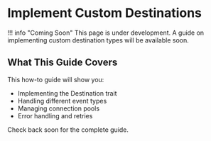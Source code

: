 # Implement Custom Destinations

!!! info "Coming Soon"
    This page is under development. A guide on implementing custom destination types will be available soon.

## What This Guide Covers

This how-to guide will show you:
- Implementing the Destination trait
- Handling different event types
- Managing connection pools
- Error handling and retries

Check back soon for the complete guide.